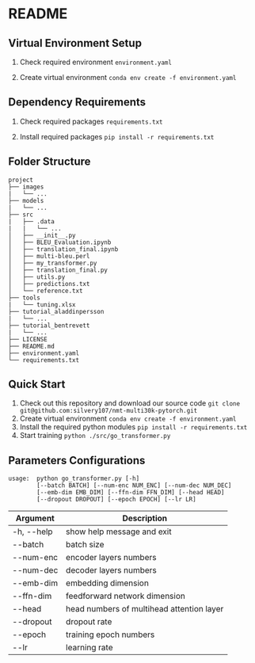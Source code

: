 # README


## Virtual Environment Setup
1. Check required environment
   `environment.yaml`

2. Create virtual environment
   `conda env create -f environment.yaml`

## Dependency Requirements 
1. Check required packages
`requirements.txt`

2. Install required packages
`pip install -r requirements.txt`
## Folder Structure
```
project
├── images
|   └── ...
├── models
|   └── ...
├── src
|   ├── .data
|   |   └── ...
│   ├── __init__.py
│   ├── BLEU_Evaluation.ipynb
│   ├── translation_final.ipynb
│   ├── multi-bleu.perl
│   ├── my_transformer.py
│   ├── translation_final.py
│   ├── utils.py
│   ├── predictions.txt
│   └── reference.txt
├── tools
|   └── tuning.xlsx
├── tutorial_aladdinpersson
|   └── ...
├── tutorial_bentrevett
|   └── ...
├── LICENSE
├── README.md
├── environment.yaml
└── requirements.txt
```
## Quick Start
1. Check out this repository and download our source code
`git clone git@github.com:silvery107/nmt-multi30k-pytorch.git`
2. Create virtual environment
`conda env create -f environment.yaml`
3. Install the required python modules
`pip install -r requirements.txt`
4. Start training
`python ./src/go_transformer.py`

## Parameters Configurations
```
usage:  python go_transformer.py [-h]
        [--batch BATCH] [--num-enc NUM_ENC] [--num-dec NUM_DEC] 
        [--emb-dim EMB_DIM] [--ffn-dim FFN_DIM] [--head HEAD]
        [--dropout DROPOUT] [--epoch EPOCH] [--lr LR] 
```

| Argument | Description |
|-|-|
|-h, --help|show help message and exit|
| --batch | batch size |
| --num-enc | encoder layers numbers |
| --num-dec | decoder layers numbers |
| --emb-dim | embedding dimension |
| --ffn-dim | feedforward network dimension |
| --head | head numbers of multihead attention layer |
| --dropout | dropout rate |
| --epoch | training epoch numbers |
| --lr | learning rate |